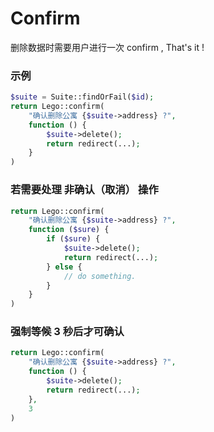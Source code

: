 # Confirm

删除数据时需要用户进行一次 confirm , That's it !

### 示例

```php
$suite = Suite::findOrFail($id);
return Lego::confirm(
	"确认删除公寓 {$suite->address} ?",
	function () {
	    $suite->delete();
	    return redirect(...);
	}
)
```

### 若需要处理 非确认（取消） 操作

```php
return Lego::confirm(
	"确认删除公寓 {$suite->address} ?",
	function ($sure) {
		if ($sure) {
		    $suite->delete();
		    return redirect(...);
		} else {
			// do something.
		}
	}
)
```

### 强制等候 3 秒后才可确认

```php
return Lego::confirm(
	"确认删除公寓 {$suite->address} ?",
	function () {
	    $suite->delete();
	    return redirect(...);
	},
	3
)
```
